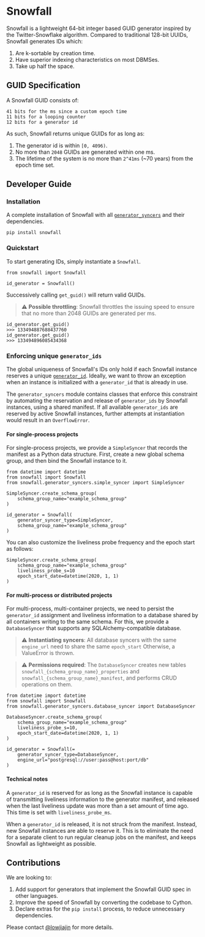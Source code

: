 # Snowfall
Snowfall is a lightweight 64-bit integer based GUID generator inspired by the Twitter-Snowflake algorithm. Compared to traditional 128-bit UUIDs, Snowfall generates IDs which:
1. Are k-sortable by creation time.
2. Have superior indexing characteristics on most DBMSes.
3. Take up half the space.

## GUID Specification
A Snowfall GUID consists of:
```
41 bits for the ms since a custom epoch time
11 bits for a looping counter
12 bits for a generator id
```

As such, Snowfall returns unique GUIDs for as long as:
1. The generator id is within `[0, 4096)`.
2. No more than `2048` GUIDs are generated within one ms.
3. The lifetime of the system is no more than `2^41ms` (~70 years) from the epoch time set.

## Developer Guide
### Installation
A complete installation of Snowfall with all [`generator_syncers`](#enforcing-unique-generator_ids) and their dependencies.
```
pip install snowfall
```

### Quickstart
To start generating IDs, simply instantiate a `Snowfall`.
```
from snowfall import Snowfall

id_generator = Snowfall()
```
Successively calling `get_guid()` will return valid GUIDs. 

> :warning: **Possible throttling**: Snowfall throttles the issuing speed to ensure that no more than 2048 GUIDs are generated per ms.

```
id_generator.get_guid()
>>> 133494887688437760
id_generator.get_guid()
>>> 133494896085434368
```

### Enforcing unique `generator_ids`
The global uniqueness of Snowfall's IDs only hold if each Snowfall instance reserves a unique [`generator_id`](#guid-specification). Ideally, we want to throw an exception when an instance is initialized with a `generator_id` that is already in use. 

The `generator_syncers` module contains classes that enforce this constraint by automating the reservation and release of `generator_ids` by Snowfall instances, using a shared manifest. If all available `generator_ids` are reserved by active Snowfall instances, further attempts at instantiation would result in an `OverflowError`.

#### For single-process projects
For single-process projects, we provide a `SimpleSyncer` that records the manifest as a Python data structure. First, create a new global schema group, and then bind the Snowfall instance to it.
```
from datetime import datetime
from snowfall import Snowfall
from snowfall.generator_syncers.simple_syncer import SimpleSyncer

SimpleSyncer.create_schema_group(
    schema_group_name="example_schema_group"
)

id_generator = Snowfall(
    generator_syncer_type=SimpleSyncer,
    schema_group_name="example_schema_group"
)
```

You can also customize the liveliness probe frequency and the epoch start as follows:

```
SimpleSyncer.create_schema_group(
    schema_group_name="example_schema_group"
    liveliness_probe_s=10
    epoch_start_date=datetime(2020, 1, 1)
)
```

#### For multi-process or distributed projects
For multi-process, multi-container projects, we need to persist the `generator_id` assignment and liveliness information to a database shared by all containers writing to the same schema. For this, we provide a `DatabaseSyncer` that supports any SQLAlchemy-compatible database.

> :warning: **Instantiating syncers**: All database syncers with the same `engine_url` need to share the same `epoch_start` Otherwise, a ValueError is thrown.

> :warning: **Permissions required**: The `DatabaseSyncer` creates new tables `snowfall_{schema_group_name}_properties` and `snowfall_{schema_group_name}_manifest`, and performs CRUD operations on them.

```
from datetime import datetime
from snowfall import Snowfall
from snowfall.generator_syncers.database_syncer import DatabaseSyncer

DatabaseSyncer.create_schema_group(
    schema_group_name="example_schema_group"
    liveliness_probe_s=10,
    epoch_start_date=datetime(2020, 1, 1)
)

id_generator = Snowfall(=
    generator_syncer_type=DatabaseSyncer,
    engine_url="postgresql://user:pass@host:port/db"
)
```

#### Technical notes
A `generator_id` is reserved for as long as the Snowfall instance is capable of transmitting liveliness information to the generator manifest, and released when the last liveliness update was more than a set amount of time ago. This time is set with `liveliness_probe_ms`.

When a `generator_id` is released, it is not struck from the manifest. Instead, new Snowfall instances are able to reserve it. This is to eliminate the need for a separate client to run regular cleanup jobs on the manifest, and keeps Snowfall as lightweight as possible.

## Contributions
We are looking to:
1) Add support for generators that implement the Snowfall GUID spec in other languages.
2) Improve the speed of Snowfall by converting the codebase to Cython.
3) Declare extras for the `pip install` process, to reduce unnecessary dependencies.

Please contact [@lowjiajin](https://github.com/lowjiajin) for more details.
